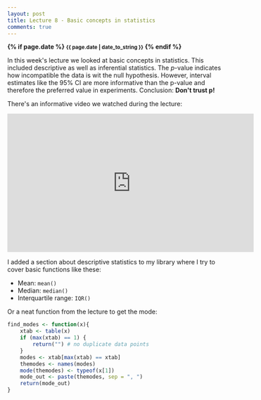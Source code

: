 ```yaml
---
layout: post
title: Lecture 8 - Basic concepts in statistics
comments: true
---
```


<span style="font-weight:bold; margin-bottom:10px;">
{% if page.date %}
    <small>{{ page.date | date_to_string }}</small>
{% endif %}
</span>

In this week's lecture we looked at basic concepts in statistics. This included descriptive as well as inferential statistics. The *p*-value indicates how incompatible the data is wit the null hypothesis. However, interval estimates like the 95% CI are more informative than the p-value and therefore the preferred value in experiments. Conclusion: **Don't trust p!**

There's an informative video we watched during the lecture:

<iframe width="560" height="315" src="https://www.youtube.com/embed/5OL1RqHrZQ8" frameborder="0" allow="accelerometer; autoplay; encrypted-media; gyroscope; picture-in-picture" allowfullscreen></iframe>

I added a section about descriptive statistics to my library where I try to cover basic functions like these:

- Mean: `mean()`
- Median: `median()`
- Interquartile range: `IQR()`

Or a neat function from the lecture to get the mode:

```r
find_modes <- function(x){
    xtab <- table(x)
    if (max(xtab) == 1) {
        return("") # no duplicate data points
    }
    modes <- xtab[max(xtab) == xtab]
    themodes <- names(modes)
    mode(themodes) <- typeof(x[1])
    mode_out <- paste(themodes, sep = ", ")
    return(mode_out)
}
```